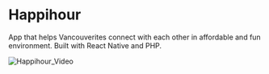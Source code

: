 # Happihour

App that helps Vancouverites connect with each other in affordable and fun environment.
Built with React Native and PHP.

![Happihour_Video](Video/sample.gif)
